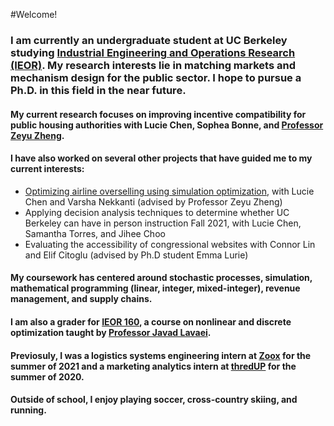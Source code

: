 #Welcome!

### I am currently an undergraduate student at UC Berkeley studying [Industrial Engineering and Operations Research (IEOR)](https://ieor.berkeley.edu). My research interests lie in matching markets and mechanism design for the public sector. I hope to pursue a Ph.D. in this field in the near future. 

#### My current research focuses on improving incentive compatibility for public housing authorities with Lucie Chen, Sophea Bonne, and [Professor Zeyu Zheng](https://zheng.ieor.berkeley.edu/).

#### I have also worked on several other projects that have guided me to my current interests:
- [Optimizing airline overselling using simulation optimization](https://github.com/nataliecandersson/nataliecandersson.github.io/blob/main/files/IEOR_174_Project_Report.pdf), with Lucie Chen and Varsha Nekkanti (advised by Professor Zeyu Zheng)
- Applying decision analysis techniques to determine whether UC Berkeley can have in person instruction Fall 2021, with Lucie Chen, Samantha Torres, and Jihee Choo
- Evaluating the accessibility of congressional websites with Connor Lin and Elif Citoglu (advised by Ph.D student Emma Lurie)

#### My coursework has centered around stochastic processes, simulation, mathematical programming (linear, integer, mixed-integer), revenue management, and supply chains.

#### I am also a grader for [IEOR 160](https://lavaei.ieor.berkeley.edu/Course_IEOR160_Spring_2022.html), a course on nonlinear and discrete optimization taught by [Professor Javad Lavaei](https://lavaei.ieor.berkeley.edu/index.html).  

#### Previosuly, I was a logistics systems engineering intern at [Zoox](https://zoox.com) for the summer of 2021 and a marketing analytics intern at [thredUP](https://thredup.com) for the summer of 2020.

#### Outside of school, I enjoy playing soccer, cross-country skiing, and running. 

